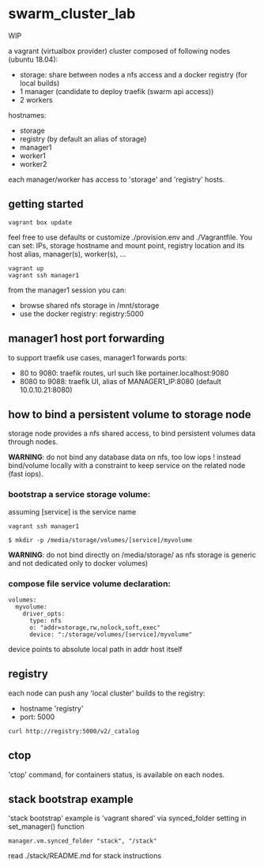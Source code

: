 # swarm_cluster_lab

WIP

a vagrant (virtualbox provider) cluster composed of following nodes (ubuntu 18.04):

- storage: share between nodes a nfs access and a docker registry (for local builds)
- 1 manager (candidate to deploy traefik (swarm api access))
- 2 workers

hostnames:
- storage
- registry (by default an alias of storage)
- manager1
- worker1
- worker2

each manager/worker has access to 'storage' and 'registry' hosts.

## getting started

```
vagrant box update
```

feel free to use defaults or customize ./provision.env and ./Vagrantfile. You can set: IPs, storage hostname and mount point, registry location and its host alias, manager(s), worker(s), ...

```
vagrant up
vagrant ssh manager1
```

from the manager1 session you can:

- browse shared nfs storage in /mnt/storage
- use the docker registry: registry:5000

## manager1 host port forwarding

to support traefik use cases, manager1 forwards ports:

- 80 to 9080: traefik routes, url such like portainer.localhost:9080
- 8080 to 9088: traefik UI, alias of MANAGER1_IP:8080 (default 10.0.10.21:8080)

## how to bind a persistent volume to storage node

storage node provides a nfs shared access, to bind persistent volumes data through nodes.

**WARNING**: do not bind any database data on nfs, too low iops ! instead bind/volume locally with a constraint to keep service on the related node (fast iops).

### bootstrap a service storage volume:

assuming [service] is the service name

```
vagrant ssh manager1

$ mkdir -p /media/storage/volumes/[service]/myvolume
```

**WARNING**: do not bind directly on /media/storage/ as nfs storage is generic and not dedicated only to docker volumes)

### compose file service volume declaration:

```
volumes:
  myvolume:
    driver_opts:
      type: nfs
      o: "addr=storage,rw,nolock,soft,exec"
      device: ":/storage/volumes/[service]/myvolume"
```

device points to absolute local path in addr host itself

## registry

each node can push any 'local cluster' builds to the registry:

- hostname 'registry'
- port: 5000

```
curl http://registry:5000/v2/_catalog
```

## ctop

'ctop' command, for containers status, is available on each nodes.

## stack bootstrap example

'stack bootstrap' example is 'vagrant shared' via synced_folder setting in set_manager() function

```
manager.vm.synced_folder "stack", "/stack"
```

read ./stack/README.md for stack instructions
